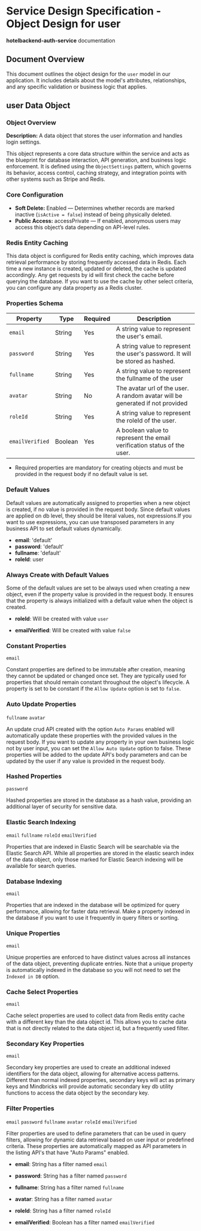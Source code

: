 # Service Design Specification - Object Design for user

**hotelbackend-auth-service** documentation

## Document Overview

This document outlines the object design for the `user` model in our application. It includes details about the model's attributes, relationships, and any specific validation or business logic that applies.

## user Data Object

### Object Overview

**Description:** A data object that stores the user information and handles login settings.

This object represents a core data structure within the service and acts as the blueprint for database interaction, API generation, and business logic enforcement.
It is defined using the `ObjectSettings` pattern, which governs its behavior, access control, caching strategy, and integration points with other systems such as Stripe and Redis.

### Core Configuration

- **Soft Delete:** Enabled — Determines whether records are marked inactive (`isActive = false`) instead of being physically deleted.
- **Public Access:** accessPrivate — If enabled, anonymous users may access this object’s data depending on API-level rules.

### Redis Entity Caching

This data object is configured for Redis entity caching, which improves data retrieval performance by storing frequently accessed data in Redis.
Each time a new instance is created, updated or deleted, the cache is updated accordingly. Any get requests by id will first check the cache before querying the database.
If you want to use the cache by other select criteria, you can configure any data property as a Redis cluster.

### Properties Schema

| Property        | Type    | Required | Description                                                                       |
| --------------- | ------- | -------- | --------------------------------------------------------------------------------- |
| `email`         | String  | Yes      | A string value to represent the user&#39;s email.                                 |
| `password`      | String  | Yes      | A string value to represent the user&#39;s password. It will be stored as hashed. |
| `fullname`      | String  | Yes      | A string value to represent the fullname of the user                              |
| `avatar`        | String  | No       | The avatar url of the user. A random avatar will be generated if not provided     |
| `roleId`        | String  | Yes      | A string value to represent the roleId of the user.                               |
| `emailVerified` | Boolean | Yes      | A boolean value to represent the email verification status of the user.           |

- Required properties are mandatory for creating objects and must be provided in the request body if no default value is set.

### Default Values

Default values are automatically assigned to properties when a new object is created, if no value is provided in the request body.
Since default values are applied on db level, they should be literal values, not expressions.If you want to use expressions, you can use transposed parameters in any business API to set default values dynamically.

- **email**: 'default'
- **password**: 'default'
- **fullname**: 'default'
- **roleId**: user

### Always Create with Default Values

Some of the default values are set to be always used when creating a new object, even if the property value is provided in the request body. It ensures that the property is always initialized with a default value when the object is created.

- **roleId**: Will be created with value `user`

- **emailVerified**: Will be created with value `false`

### Constant Properties

`email`

Constant properties are defined to be immutable after creation, meaning they cannot be updated or changed once set. They are typically used for properties that should remain constant throughout the object's lifecycle.
A property is set to be constant if the `Allow Update` option is set to `false`.

### Auto Update Properties

`fullname` `avatar`

An update crud API created with the option `Auto Params` enabled will automatically update these properties with the provided values in the request body.
If you want to update any property in your own business logic not by user input, you can set the `Allow Auto Update` option to false.
These properties will be added to the update API's body parameters and can be updated by the user if any value is provided in the request body.

### Hashed Properties

`password`

Hashed properties are stored in the database as a hash value, providing an additional layer of security for sensitive data.

### Elastic Search Indexing

`email` `fullname` `roleId` `emailVerified`

Properties that are indexed in Elastic Search will be searchable via the Elastic Search API.
While all properties are stored in the elastic search index of the data object, only those marked for Elastic Search indexing will be available for search queries.

### Database Indexing

`email`

Properties that are indexed in the database will be optimized for query performance, allowing for faster data retrieval.
Make a property indexed in the database if you want to use it frequently in query filters or sorting.

### Unique Properties

`email`

Unique properties are enforced to have distinct values across all instances of the data object, preventing duplicate entries.
Note that a unique property is automatically indexed in the database so you will not need to set the `Indexed in DB` option.

### Cache Select Properties

`email`

Cache select properties are used to collect data from Redis entity cache with a different key than the data object id.
This allows you to cache data that is not directly related to the data object id, but a frequently used filter.

### Secondary Key Properties

`email`

Secondary key properties are used to create an additional indexed identifiers for the data object, allowing for alternative access patterns.
Different than normal indexed properties, secondary keys will act as primary keys and Mindbricks will provide automatic secondary key db utility functions to access the data object by the secondary key.

### Filter Properties

`email` `password` `fullname` `avatar` `roleId` `emailVerified`

Filter properties are used to define parameters that can be used in query filters, allowing for dynamic data retrieval based on user input or predefined criteria.
These properties are automatically mapped as API parameters in the listing API's that have "Auto Params" enabled.

- **email**: String has a filter named `email`

- **password**: String has a filter named `password`

- **fullname**: String has a filter named `fullname`

- **avatar**: String has a filter named `avatar`

- **roleId**: String has a filter named `roleId`

- **emailVerified**: Boolean has a filter named `emailVerified`

